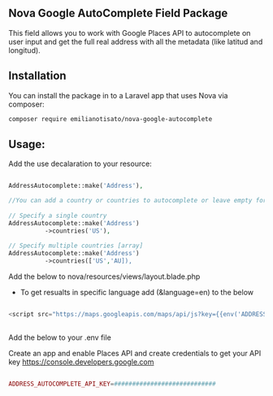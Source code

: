 ## Nova Google AutoComplete Field Package

This field allows you to work with Google Places API to autocomplete on user input and get the full real address with all the metadata (like latitud and longitud).

## Installation

You can install the package in to a Laravel app that uses Nova via composer:

```bash
composer require emilianotisato/nova-google-autocomplete
```

## Usage:
Add the use decalaration to your resource:

```php

AddressAutocomplete::make('Address'),

//You can add a country or countries to autocomplete or leave empty for all.
          
// Specify a single country
AddressAutocomplete::make('Address')
          ->countries('US'),
                
// Specify multiple countries [array]
AddressAutocomplete::make('Address')
          ->countries(['US','AU]),
```

Add the below to nova/resources/views/layout.blade.php
* To get resualts in specific language add (&language=en) to the below

```php

<script src="https://maps.googleapis.com/maps/api/js?key={{env('ADDRESS_AUTOCOMPLETE_API_KEY')}}&libraries=places"></script>
             
```

Add the below to your .env file

Create an app and enable Places API and create credentials to get your API key
https://console.developers.google.com

```php

ADDRESS_AUTOCOMPLETE_API_KEY=############################

```